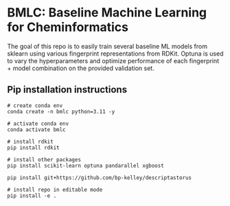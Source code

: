 # BMLC: Baseline Machine Learning for Cheminformatics
The goal of this repo is to easily train several baseline ML models from sklearn using various fingerprint representations from RDKit. Optuna is used to vary the hyperparameters and optimize performance of each fingerprint + model combination on the provided validation set.

## Pip installation instructions

```
# create conda env
conda create -n bmlc python=3.11 -y

# activate conda env
conda activate bmlc 

# install rdkit
pip install rdkit

# install other packages
pip install scikit-learn optuna pandarallel xgboost

pip install git+https://github.com/bp-kelley/descriptastorus

# install repo in editable mode
pip install -e .
```